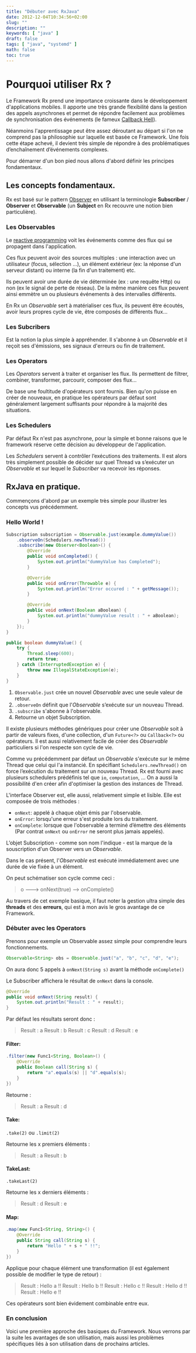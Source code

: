 ```yaml
---
title: "Débuter avec RxJava"
date: 2012-12-04T10:34:56+02:00
slug: ""
description: ""
keywords: [ "java" ]
draft: false
tags: [ "java", "systemd" ]
math: false
toc: true
---
```


Pourquoi utiliser Rx ?
===================

Le Framework Rx prend une importance croissante dans le développement d'applications mobiles. Il apporte une très grande flexibilité dans la gestion des appels asynchrones et permet de répondre facilement aux problèmes de synchronisation des événements (le fameux [Callback Hell](https://www.quora.com/What-is-callback-hell)).

Néanmoins l'apprentissage peut être assez déroutant au départ si l'on ne comprend pas la philosophie sur laquelle est basée ce Framework. Une fois cette étape achevé, il devient très simple de répondre à des problématiques d’enchaînement d’événements complexes.

Pour démarrer d'un bon pied nous allons d'abord définir les principes fondamentaux.

Les concepts fondamentaux.
--------------

Rx est basé sur le pattern [Observer](https://en.wikipedia.org/wiki/Observer_pattern) en utilisant la terminologie **Subscriber** / **Observer** et  **Observable**  (un **Subject** en Rx recouvre une notion bien particulière).

### Les Observables

Le [reactive programming](https://en.wikipedia.org/wiki/Reactive_programming) voit les événements comme des flux qui se propagent dans l'application.

Ces flux peuvent avoir des sources multiples : une interaction avec un utilisateur (focus, sélection ...), un élément extérieur (ex: la réponse d'un serveur distant) ou interne (la fin d'un traitement) etc. 

Ils peuvent avoir une durée de vie déterminée (ex : une requête Http) ou non (ex le signal de perte de réseau). De la même manière ces flux peuvent ainsi emmètre un ou plusieurs événements à des intervalles différents.

En Rx un *Observable* sert à matérialiser ces flux, ils peuvent être écoutés, avoir leurs propres cycle de vie, être composés de différents flux…

### Les Subcribers

Est la notion la plus simple à appréhender. Il s'abonne à un *Observable* et il reçoit ses d'émissions, ses signaux d'erreurs ou fin de traitement.

### Les Operators

Les *Operators* servent à traiter et organiser les flux. Ils permettent de filtrer, combiner, transformer, parcourir, composer des flux…

De base une foultitude d'opérateurs sont fournis. Bien qu'on puisse en créer de nouveaux, en pratique les opérateurs par défaut sont généralement largement suffisants pour répondre à la majorité des situations. 

### Les Schedulers

Par défaut Rx n'est pas asynchrone, pour la simple et bonne raisons que le framework réserve cette décision au développeur de l'application. 

Les *Schedulers* servent à contrôler l’exécutions des traitements. Il est alors très simplement possible de décider sur quel Thread va s’exécuter un *Observable* et sur lequel le *Subscriber* va recevoir les réponses. 

RxJava en pratique.
--------------

Commençons d'abord par un exemple très simple pour illustrer les concepts vus précédemment.

### Hello World !

```java
Subscription subscription = Observable.just(example.dummyValue())
    .observeOn(Schedulers.newThread())
    .subscribe(new Observer<Boolean>() {
        @Override
        public void onCompleted() {
            System.out.println("dummyValue has Completed");
        }

        @Override
        public void onError(Throwable e) {
            System.out.println("Error occured : " + getMessage());
        }

        @Override
        public void onNext(Boolean aBoolean) {
            System.out.println("dummyValue result : " + aBoolean);
        }
    });
}

public boolean dummyValue() {
    try {
        Thread.sleep(600);
        return true;
    } catch (InterruptedException e) {
        throw new IllegalStateException(e);
    }
}
```

1. `Observable.just` crée un nouvel *Observable* avec une seule valeur de retour.
2. `.observeOn` définit que l'*Observable* s’exécute sur un nouveau Thread.
3. `.subscribe` s'abonne à l'observable.
4. Retourne un objet Subscription.

Il existe plusieurs méthodes génériques pour créer une *Observable* soit à partir de valeurs fixes, d'une collection, d'un `Future<?>` ou `Callback<?>` ou opérateurs. 
Il est aussi relativement facile de créer des *Observable* particuliers si l'on respecte son cycle de vie.

Comme vu précédemment par défaut un *Observable* s'exécute sur le même Thread que celui qui l'a instancié. En spécifiant `Schedulers.newThread()` on force l’exécution du traitement sur un nouveau Thread. 
Rx est fourni avec plusieurs schedulers prédéfinis tel que `io`, `computation`, … On a aussi la possibilité d'en créer afin d'optimiser la gestion des instances de Thread.

L'interface Observer est, elle aussi, relativement simple et lisible. Elle est composée de trois méthodes :
- `onNext`: appelé à chaque objet émis par l'observable.
- `onError`: lorsqu'une erreur s'est produite lors du traitement.
- `onComplete`: lorsque que l'observable a terminé d’émettre des éléments (Par contrat `onNext` ou `onError` ne seront plus jamais appelés).

L’objet Subscription - comme son nom l'indique - est la marque de la souscription d'un Observer vers un *Observable*.

Dans le cas présent, l'*Observable* est exécuté immédiatement avec une durée de vie fixée à un élément. 

On peut schématiser son cycle comme ceci :

> o ---> onNext(true) --> onComplete()

Au travers de cet exemple basique, il faut noter la gestion ultra simple des **threads** et des **erreurs**, qui est à mon avis le gros avantage de ce Framework.

### Débuter avec les Operators

Prenons pour exemple un Observable assez simple pour comprendre leurs fonctionnements.
```java
Observable<String> obs = Observable.just("a", "b", "c", "d", "e");
```

On aura donc 5 appels à `onNext(String s)` avant la méthode `onComplete()`

Le Subscriber affichera le résultat de `onNext` dans la console.

```java
@Override
public void onNext(String result) {
    System.out.println("Result : " + result);
}
```

Par défaut les résultats seront donc : 

>Result : a
>Result : b
>Result : c
>Result : d
>Result : e

#### Filter:
```java
.filter(new Func1<String, Boolean>() {
    @Override
    public Boolean call(String s) {
        return "a".equals(s) || "d".equals(s);
    }
})
```

Retourne :

>Result : a
>Result : d

#### Take:
`.take(2)` ou `.limit(2)`

Retourne les x premiers éléments :

>Result : a
>Result : b

#### TakeLast:
`.takeLast(2)`

Retourne les x derniers éléments :

>Result : d
>Result : e

#### Map:
```java
.map(new Func1<String, String>() {
    @Override
    public String call(String s) {
        return "Hello " + s + " !!";
    }
})
```
Applique pour chaque élément une transformation (il est également possible de modifier le type de retour) :

>Result : Hello a !!
>Result : Hello b !!
>Result : Hello c !!
>Result : Hello d !!
>Result : Hello e !!


Ces opérateurs sont bien évidement combinable entre eux.

### En conclusion

Voici une première approche des basiques du Framework. Nous verrons par la suite les avantages de son utilisation, mais aussi les problèmes spécifiques liés à son utilisation dans de prochains articles.
